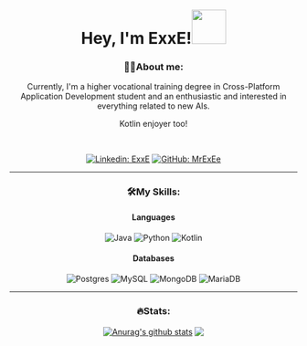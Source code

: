 <h1 align="center"> Hey, I'm ExxE!<img src="https://media.giphy.com/media/108JHWB1hruZnq/giphy.gif" width="60px"></h1>

<div align="center">

<h3 > 🙍‍♂️About me: </h3>

<p>Currently, I'm a higher vocational training degree in Cross-Platform Application Development student and an enthusiastic and interested in everything related to new AIs. </p>
<p>Kotlin enjoyer too! </p>

<br>



[![Linkedin: ExxE](https://img.shields.io/badge/ExxE-blue?style=plastic&logo=Linkedin)](https://www.linkedin.com/in/miguel-morote-blesa-16293a291/) 
[![GitHub: MrExEe](https://img.shields.io/github/followers/MrExEe?label=follow&style=social)](https://github.com/MrExEe) 

<hr>

<h3> 🛠️My Skills: </h3>

<h4> Languages</h4>

![Java](https://img.shields.io/badge/java-%23ED8B00.svg?style=for-the-badge&logo=openjdk&logoColor=white)
![Python](https://img.shields.io/badge/python-3670A0?style=for-the-badge&logo=python&logoColor=ffdd54)
![Kotlin](https://img.shields.io/badge/kotlin-%237F52FF.svg?style=for-the-badge&logo=kotlin&logoColor=white)



<h4> Databases </h4>

![Postgres](https://img.shields.io/badge/postgres-%23316192.svg?style=for-the-badge&logo=postgresql&logoColor=white)
![MySQL](https://img.shields.io/badge/mysql-%2300f.svg?style=for-the-badge&logo=mysql&logoColor=white)
![MongoDB](https://img.shields.io/badge/MongoDB-%234ea94b.svg?style=for-the-badge&logo=mongodb&logoColor=white)
![MariaDB](https://img.shields.io/badge/MariaDB-003545?style=for-the-badge&logo=mariadb&logoColor=white)



<hr> 

<h3>🔥Stats: </h3>

<a href="https://github.com/anuraghazra/github-readme-stats"><img align="center" src="https://github-readme-stats.vercel.app/api?username=MrExEe&show_icons=true&include_all_commits=true&theme=aura&hide_border=true" alt="Anurag's github stats" /></a>
  <a href="https://github.com/anuraghazra/github-readme-stats"><img align="center" src="https://github-readme-stats.vercel.app/api/top-langs/?username=MrExEe&layout=compact&theme=aura&hide_border=true" /></a>



</div>






